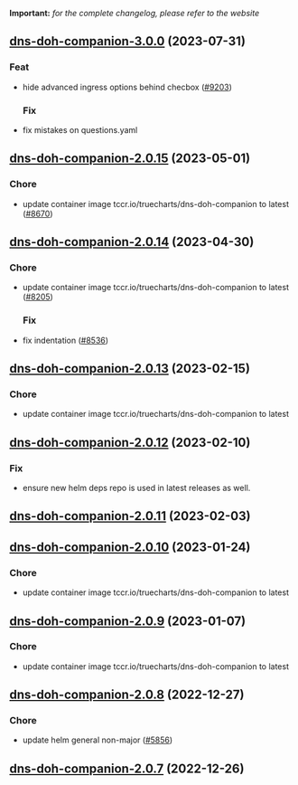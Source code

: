 **Important:**
*for the complete changelog, please refer to the website*










## [dns-doh-companion-3.0.0](https://github.com/truecharts/charts/compare/dns-doh-companion-2.0.15...dns-doh-companion-3.0.0) (2023-07-31)

### Feat

- hide advanced ingress options behind checbox ([#9203](https://github.com/truecharts/charts/issues/9203))
  
  ### Fix

- fix mistakes on questions.yaml
  
  


## [dns-doh-companion-2.0.15](https://github.com/truecharts/charts/compare/dns-doh-companion-2.0.14...dns-doh-companion-2.0.15) (2023-05-01)

### Chore

- update container image tccr.io/truecharts/dns-doh-companion to latest ([#8670](https://github.com/truecharts/charts/issues/8670))
  
  


## [dns-doh-companion-2.0.14](https://github.com/truecharts/charts/compare/dns-doh-companion-2.0.13...dns-doh-companion-2.0.14) (2023-04-30)

### Chore

- update container image tccr.io/truecharts/dns-doh-companion to latest ([#8205](https://github.com/truecharts/charts/issues/8205))
  
  ### Fix

- fix indentation ([#8536](https://github.com/truecharts/charts/issues/8536))
  
  


## [dns-doh-companion-2.0.13](https://github.com/truecharts/charts/compare/dns-doh-companion-2.0.12...dns-doh-companion-2.0.13) (2023-02-15)

### Chore

- update container image tccr.io/truecharts/dns-doh-companion to latest
  
  


## [dns-doh-companion-2.0.12](https://github.com/truecharts/charts/compare/dns-doh-companion-2.0.11...dns-doh-companion-2.0.12) (2023-02-10)

### Fix

- ensure new helm deps repo is used in latest releases as well.
  
  


## [dns-doh-companion-2.0.11](https://github.com/truecharts/charts/compare/dns-doh-companion-2.0.10...dns-doh-companion-2.0.11) (2023-02-03)




## [dns-doh-companion-2.0.10](https://github.com/truecharts/charts/compare/dns-doh-companion-2.0.9...dns-doh-companion-2.0.10) (2023-01-24)

### Chore

- update container image tccr.io/truecharts/dns-doh-companion to latest
  
  


## [dns-doh-companion-2.0.9](https://github.com/truecharts/charts/compare/dns-doh-companion-2.0.8...dns-doh-companion-2.0.9) (2023-01-07)

### Chore

- update container image tccr.io/truecharts/dns-doh-companion to latest
  
  


## [dns-doh-companion-2.0.8](https://github.com/truecharts/charts/compare/dns-doh-companion-2.0.7...dns-doh-companion-2.0.8) (2022-12-27)

### Chore

- update helm general non-major ([#5856](https://github.com/truecharts/charts/issues/5856))
  
  


## [dns-doh-companion-2.0.7](https://github.com/truecharts/charts/compare/dns-doh-companion-2.0.6...dns-doh-companion-2.0.7) (2022-12-26)

